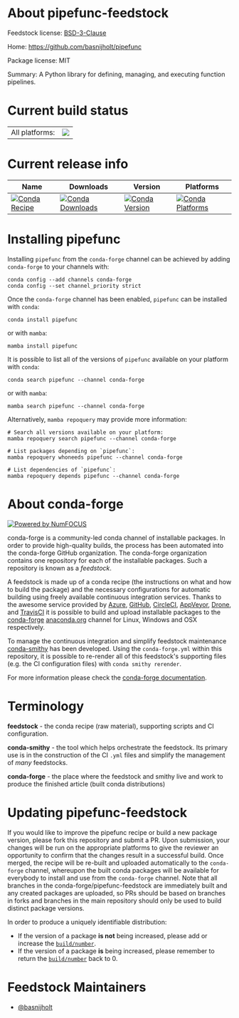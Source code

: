 About pipefunc-feedstock
========================

Feedstock license: [BSD-3-Clause](https://github.com/conda-forge/pipefunc-feedstock/blob/main/LICENSE.txt)

Home: https://github.com/basnijholt/pipefunc

Package license: MIT

Summary: A Python library for defining, managing, and executing function pipelines.

Current build status
====================


<table><tr><td>All platforms:</td>
    <td>
      <a href="https://dev.azure.com/conda-forge/feedstock-builds/_build/latest?definitionId=20857&branchName=main">
        <img src="https://dev.azure.com/conda-forge/feedstock-builds/_apis/build/status/pipefunc-feedstock?branchName=main">
      </a>
    </td>
  </tr>
</table>

Current release info
====================

| Name | Downloads | Version | Platforms |
| --- | --- | --- | --- |
| [![Conda Recipe](https://img.shields.io/badge/recipe-pipefunc-green.svg)](https://anaconda.org/conda-forge/pipefunc) | [![Conda Downloads](https://img.shields.io/conda/dn/conda-forge/pipefunc.svg)](https://anaconda.org/conda-forge/pipefunc) | [![Conda Version](https://img.shields.io/conda/vn/conda-forge/pipefunc.svg)](https://anaconda.org/conda-forge/pipefunc) | [![Conda Platforms](https://img.shields.io/conda/pn/conda-forge/pipefunc.svg)](https://anaconda.org/conda-forge/pipefunc) |

Installing pipefunc
===================

Installing `pipefunc` from the `conda-forge` channel can be achieved by adding `conda-forge` to your channels with:

```
conda config --add channels conda-forge
conda config --set channel_priority strict
```

Once the `conda-forge` channel has been enabled, `pipefunc` can be installed with `conda`:

```
conda install pipefunc
```

or with `mamba`:

```
mamba install pipefunc
```

It is possible to list all of the versions of `pipefunc` available on your platform with `conda`:

```
conda search pipefunc --channel conda-forge
```

or with `mamba`:

```
mamba search pipefunc --channel conda-forge
```

Alternatively, `mamba repoquery` may provide more information:

```
# Search all versions available on your platform:
mamba repoquery search pipefunc --channel conda-forge

# List packages depending on `pipefunc`:
mamba repoquery whoneeds pipefunc --channel conda-forge

# List dependencies of `pipefunc`:
mamba repoquery depends pipefunc --channel conda-forge
```


About conda-forge
=================

[![Powered by
NumFOCUS](https://img.shields.io/badge/powered%20by-NumFOCUS-orange.svg?style=flat&colorA=E1523D&colorB=007D8A)](https://numfocus.org)

conda-forge is a community-led conda channel of installable packages.
In order to provide high-quality builds, the process has been automated into the
conda-forge GitHub organization. The conda-forge organization contains one repository
for each of the installable packages. Such a repository is known as a *feedstock*.

A feedstock is made up of a conda recipe (the instructions on what and how to build
the package) and the necessary configurations for automatic building using freely
available continuous integration services. Thanks to the awesome service provided by
[Azure](https://azure.microsoft.com/en-us/services/devops/), [GitHub](https://github.com/),
[CircleCI](https://circleci.com/), [AppVeyor](https://www.appveyor.com/),
[Drone](https://cloud.drone.io/welcome), and [TravisCI](https://travis-ci.com/)
it is possible to build and upload installable packages to the
[conda-forge](https://anaconda.org/conda-forge) [anaconda.org](https://anaconda.org/)
channel for Linux, Windows and OSX respectively.

To manage the continuous integration and simplify feedstock maintenance
[conda-smithy](https://github.com/conda-forge/conda-smithy) has been developed.
Using the ``conda-forge.yml`` within this repository, it is possible to re-render all of
this feedstock's supporting files (e.g. the CI configuration files) with ``conda smithy rerender``.

For more information please check the [conda-forge documentation](https://conda-forge.org/docs/).

Terminology
===========

**feedstock** - the conda recipe (raw material), supporting scripts and CI configuration.

**conda-smithy** - the tool which helps orchestrate the feedstock.
                   Its primary use is in the construction of the CI ``.yml`` files
                   and simplify the management of *many* feedstocks.

**conda-forge** - the place where the feedstock and smithy live and work to
                  produce the finished article (built conda distributions)


Updating pipefunc-feedstock
===========================

If you would like to improve the pipefunc recipe or build a new
package version, please fork this repository and submit a PR. Upon submission,
your changes will be run on the appropriate platforms to give the reviewer an
opportunity to confirm that the changes result in a successful build. Once
merged, the recipe will be re-built and uploaded automatically to the
`conda-forge` channel, whereupon the built conda packages will be available for
everybody to install and use from the `conda-forge` channel.
Note that all branches in the conda-forge/pipefunc-feedstock are
immediately built and any created packages are uploaded, so PRs should be based
on branches in forks and branches in the main repository should only be used to
build distinct package versions.

In order to produce a uniquely identifiable distribution:
 * If the version of a package **is not** being increased, please add or increase
   the [``build/number``](https://docs.conda.io/projects/conda-build/en/latest/resources/define-metadata.html#build-number-and-string).
 * If the version of a package **is** being increased, please remember to return
   the [``build/number``](https://docs.conda.io/projects/conda-build/en/latest/resources/define-metadata.html#build-number-and-string)
   back to 0.

Feedstock Maintainers
=====================

* [@basnijholt](https://github.com/basnijholt/)

